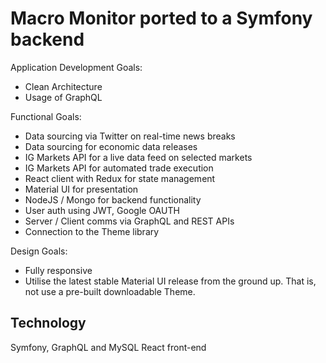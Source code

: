 # Macro Monitor ported to a Symfony backend

Application Development Goals:

- Clean Architecture
- Usage of GraphQL

Functional Goals:

- Data sourcing via Twitter on real-time news breaks
- Data sourcing for economic data releases
- IG Markets API for a live data feed on selected markets
- IG Markets API for automated trade execution
- React client with Redux for state management
- Material UI for presentation
- NodeJS / Mongo for backend functionality
- User auth using JWT, Google OAUTH
- Server / Client comms via GraphQL and REST APIs
- Connection to the Theme library

Design Goals:

- Fully responsive
- Utilise the latest stable Material UI release from the ground up. That is, not use a pre-built downloadable Theme.

## Technology

Symfony, GraphQL and MySQL
React front-end
